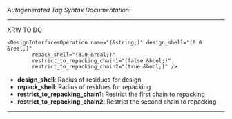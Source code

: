 _Autogenerated Tag Syntax Documentation:_

---
XRW TO DO

```
<DesignInterfacesOperation name="(&string;)" design_shell="(6.0 &real;)"
        repack_shell="(8.0 &real;)"
        restrict_to_repacking_chain1="(false &bool;)"
        restrict_to_repacking_chain2="(true &bool;)" />
```

-   **design_shell**: Radius of residues for design
-   **repack_shell**: Radius of residues for repacking
-   **restrict_to_repacking_chain1**: Restrict the first chain to repacking
-   **restrict_to_repacking_chain2**: Restrict the second chain to repacking

---
